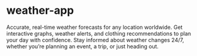 # weather-app
Accurate, real-time weather forecasts for any location worldwide. Get interactive graphs, weather alerts, and clothing recommendations to plan your day with confidence. Stay informed about weather changes 24/7, whether you’re planning an event, a trip, or just heading out.
